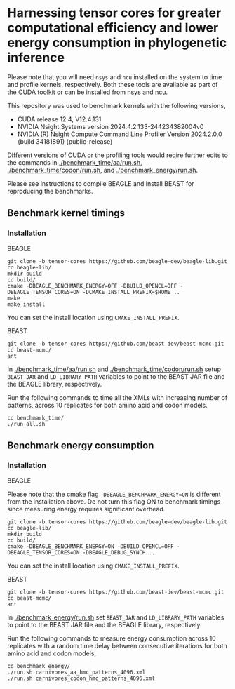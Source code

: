 # Harnessing tensor cores for greater computational efficiency and lower energy consumption in phylogenetic inference

Please note that you will need `nsys` and `ncu` installed on the system to time and profile kernels, respectively. Both these tools are available as part of the [CUDA toolkit](https://developer.nvidia.com/cuda-toolkit) or can be installed from [nsys](https://developer.nvidia.com/nsight-systems) and [ncu](https://developer.nvidia.com/nsight-compute).

This repository was used to benchmark kernels with the following versions,

* CUDA release 12.4, V12.4.131
* NVIDIA Nsight Systems version 2024.4.2.133-244234382004v0
* NVIDIA (R) Nsight Compute Command Line Profiler Version 2024.2.0.0 (build 34181891) (public-release)

Different versions of CUDA or the profiling tools would reqire further edits to the commands in [./benchmark_time/aa/run.sh](./timings/aa/run.sh), [./benchmark_time/codon/run.sh](./timings/codon/run.sh), and [./benchmark_energy/run.sh](./energy/run.sh). 

Please see instructions to compile BEAGLE and install BEAST for reproducing the benchmarks.

## Benchmark kernel timings

### Installation 

BEAGLE

```
git clone -b tensor-cores https://github.com/beagle-dev/beagle-lib.git
cd beagle-lib/
mkdir build
cd build/
cmake -DBEAGLE_BENCHMARK_ENERGY=OFF -DBUILD_OPENCL=OFF -DBEAGLE_TENSOR_CORES=ON -DCMAKE_INSTALL_PREFIX=$HOME ..
make
make install
```

You can set the install location using `CMAKE_INSTALL_PREFIX`. 

BEAST
```
git clone -b tensor-cores https://github.com/beast-dev/beast-mcmc.git
cd beast-mcmc/
ant
```

In [./benchmark_time/aa/run.sh](./benchmark_time/aa/run.sh) and [./benchmark_time/codon/run.sh](./benchmark_time/codon/run.sh) setup `BEAST_JAR` and `LD_LIBRARY_PATH` variables to point to the BEAST JAR file and the BEAGLE library, respectively.

Run the following commands to time all the XMLs with increasing number of patterns, across 10 replicates for both amino acid and codon models.

```
cd benchmark_time/
./run_all.sh
```

## Benchmark energy consumption

### Installation

BEAGLE

Please note that the cmake flag `-DBEAGLE_BENCHMARK_ENERGY=ON` is different from the installation above. Do not turn this flag ON to benchmark timings since measuring energy requires significant overhead.

```
git clone -b tensor-cores https://github.com/beagle-dev/beagle-lib.git
cd beagle-lib/
mkdir build
cd build/
cmake -DBEAGLE_BENCHMARK_ENERGY=ON -DBUILD_OPENCL=OFF -DBEAGLE_TENSOR_CORES=ON -DBEAGLE_DEBUG_SYNCH ..
```

You can set the install location using `CMAKE_INSTALL_PREFIX`. 

BEAST
```
git clone -b tensor-cores https://github.com/beast-dev/beast-mcmc.git
cd beast-mcmc/
ant
```

In [./benchmark_energy/run.sh](./benchmark_energy/run.sh) set `BEAST_JAR` and `LD_LIBRARY_PATH` variables to point to the BEAST JAR file and the BEAGLE library, respectively.

Run the following commands to measure energy consumption across 10 replicates with a random time delay between consecutive iterations for both amino acid and codon models,

```
cd benchmark_energy/
./run.sh carnivores_aa_hmc_patterns_4096.xml
./run.sh carnivores_codon_hmc_patterns_4096.xml
```
